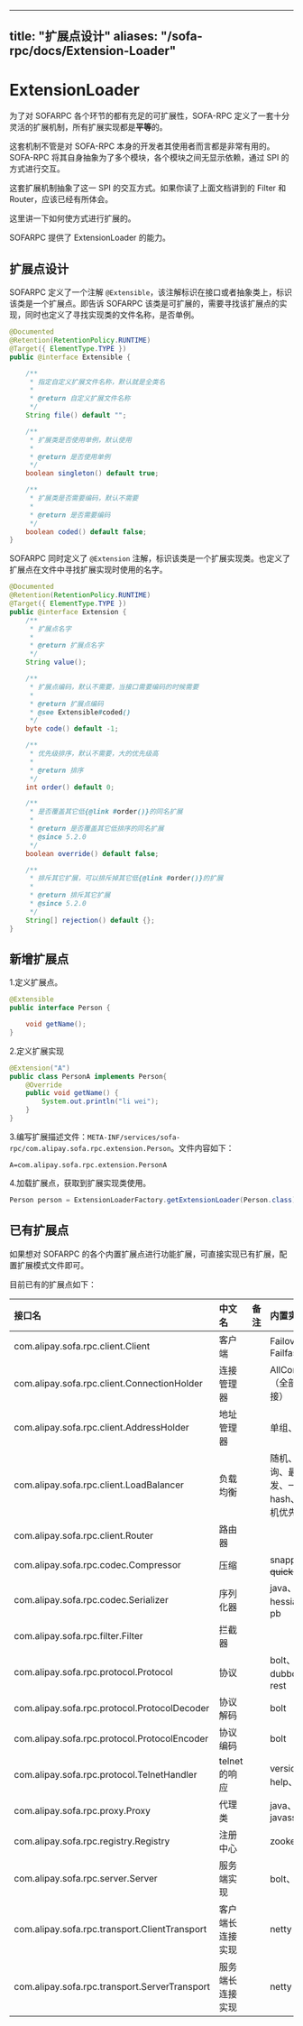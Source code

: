 
---

title: "扩展点设计"
aliases: "/sofa-rpc/docs/Extension-Loader"
---

# ExtensionLoader

为了对 SOFARPC 各个环节的都有充足的可扩展性，SOFA-RPC 定义了一套十分灵活的扩展机制，所有扩展实现都是**平等**的。

这套机制不管是对 SOFA-RPC 本身的开发者其使用者而言都是非常有用的。SOFA-RPC 将其自身抽象为了多个模块，各个模块之间无显示依赖，通过 SPI 的方式进行交互。

这套扩展机制抽象了这一 SPI 的交互方式。如果你读了上面文档讲到的 Filter 和 Router，应该已经有所体会。

这里讲一下如何使方式进行扩展的。

SOFARPC 提供了 ExtensionLoader 的能力。

## 扩展点设计

SOFARPC 定义了一个注解 `@Extensible`，该注解标识在接口或者抽象类上，标识该类是一个扩展点。即告诉 SOFARPC 该类是可扩展的，需要寻找该扩展点的实现，同时也定义了寻找实现类的文件名称，是否单例。

```java
@Documented
@Retention(RetentionPolicy.RUNTIME)
@Target({ ElementType.TYPE })
public @interface Extensible {

    /**
     * 指定自定义扩展文件名称，默认就是全类名
     *
     * @return 自定义扩展文件名称
     */
    String file() default "";

    /**
     * 扩展类是否使用单例，默认使用
     *
     * @return 是否使用单例
     */
    boolean singleton() default true;

    /**
     * 扩展类是否需要编码，默认不需要
     *
     * @return 是否需要编码
     */
    boolean coded() default false;
}
```

SOFARPC 同时定义了 `@Extension` 注解，标识该类是一个扩展实现类。也定义了扩展点在文件中寻找扩展实现时使用的名字。

```java
@Documented
@Retention(RetentionPolicy.RUNTIME)
@Target({ ElementType.TYPE })
public @interface Extension {
    /**
     * 扩展点名字
     *
     * @return 扩展点名字
     */
    String value();

    /**
     * 扩展点编码，默认不需要，当接口需要编码的时候需要
     *
     * @return 扩展点编码
     * @see Extensible#coded()
     */
    byte code() default -1;

    /**
     * 优先级排序，默认不需要，大的优先级高
     *
     * @return 排序
     */
    int order() default 0;

    /**
     * 是否覆盖其它低{@link #order()}的同名扩展
     *
     * @return 是否覆盖其它低排序的同名扩展
     * @since 5.2.0
     */
    boolean override() default false;

    /**
     * 排斥其它扩展，可以排斥掉其它低{@link #order()}的扩展
     *
     * @return 排斥其它扩展
     * @since 5.2.0
     */
    String[] rejection() default {};
}
```

## 新增扩展点

1.定义扩展点。

```java
@Extensible
public interface Person {

    void getName();
}
```

2.定义扩展实现

```java
@Extension("A")
public class PersonA implements Person{
    @Override
    public void getName() {
        System.out.println("li wei");
    }
}
```

3.编写扩展描述文件：`META-INF/services/sofa-rpc/com.alipay.sofa.rpc.extension.Person`。文件内容如下：

```plain
A=com.alipay.sofa.rpc.extension.PersonA
```

4.加载扩展点，获取到扩展实现类使用。

```java
Person person = ExtensionLoaderFactory.getExtensionLoader(Person.class).getExtension("A");
```

## 已有扩展点

如果想对 SOFARPC 的各个内置扩展点进行功能扩展，可直接实现已有扩展，配置扩展模式文件即可。

目前已有的扩展点如下：

接口名|中文名|备注|内置实现
:---------------------------------|:-------|:-----------------------|:-----
com.alipay.sofa.rpc.client.Client              |客户端    | |Failover、Failfast
com.alipay.sofa.rpc.client.ConnectionHolder    |连接管理器 | |AllConnect（全部连接）
com.alipay.sofa.rpc.client.AddressHolder       |地址管理器 | |单组、多组
com.alipay.sofa.rpc.client.LoadBalancer        |负载均衡   | |随机、轮询、最少并发、一致性 hash、本机优先
com.alipay.sofa.rpc.client.Router              |路由器    | |
com.alipay.sofa.rpc.codec.Compressor           |压缩      | |snappy、~~quicklz~~
com.alipay.sofa.rpc.codec.Serializer           |序列化器  | |java、hessian、pb
com.alipay.sofa.rpc.filter.Filter              |拦截器    | |
com.alipay.sofa.rpc.protocol.Protocol          |协议      | |bolt、dubbo、rest
com.alipay.sofa.rpc.protocol.ProtocolDecoder   |协议解码   | |bolt
com.alipay.sofa.rpc.protocol.ProtocolEncoder   |协议编码   | |bolt
com.alipay.sofa.rpc.protocol.TelnetHandler     |telnet 的响应| |version、help、ls
com.alipay.sofa.rpc.proxy.Proxy                |代理类    | |java、javassist
com.alipay.sofa.rpc.registry.Registry          |注册中心    | |zookeeper
com.alipay.sofa.rpc.server.Server              |服务端实现 | | bolt、rest
com.alipay.sofa.rpc.transport.ClientTransport  |客户端长连接实现| |netty
com.alipay.sofa.rpc.transport.ServerTransport  |服务端长连接实现| |netty
